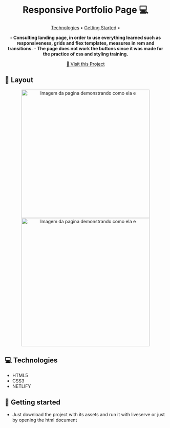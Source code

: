 <h1 align="center" style="font-weight: bold;">Responsive Portfolio Page 💻</h1>

<p align="center">
 <a href="#tech">Technologies</a> • 
 <a href="#started">Getting Started</a> • 
</p>

<p align="center">
    <b>- Consulting landing page, in order to use everything learned such as responsiveness, grids and flex templates, measures in rem and transitions.</b>
    <b>- The page does not work the buttons since it was made for the practice of css and styling training.</b>
</p>

<p align="center">
     <a href="https://consultorias.netlify.app/)">📱 Visit this Project</a>
</p>

<h2 id="layout">🎨 Layout</h2>

<p align="center">
      <img src="./images/print1.png" alt="Imagem da pagina demonstrando como ela e" width="400px">
    <img src="./images/print2.png" alt="Imagem da pagina demonstrando como ela e" width="400px">
</p>

<h2 id="technologies">💻 Technologies</h2>

- HTML5
- CSS3
- NETLIFY


<h2 id="started">🚀 Getting started</h2>

- Just download the project with its assets and run it with liveserve or just by opening the html document

